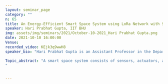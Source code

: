 ```yaml
---
layout: seminar_page
category: ""
n: 65
title: An Energy-Efficient Smart Space System using LoRa Network with Security Constraint
speaker: Hari Prabhat Gupta, IIT BHU
img: assets/img/seminars/2021/October-10-2021_Hari Prabhat Gupta.png
date: 2021-10-10 16:00:00 
Venue: 
recorded_video: KEjk3q9wwH8
speaker_bio: "Hari Prabhat Gupta is an Assistant Professor in the Department of Computer Science and Engineering, Indian Institute of Technology (BHU) Varanasi, INDIA. Previously, he was a Technical Lead in Samsung R&D Bangalore, India. He received his Ph.D. and M.Tech. degrees in Computer Science and Engineering from Indian Institute of Technology Guwahati. His research interests include the Internet of things (IoT), Wireless Sensor Networks (WSN),  and Human-Computer Interaction (HCI)."

Topic_abstract: "A smart space system consists of sensors, actuators, and computational devices to create an interactive space. Some examples of such smart spaces are homes, offices, and buildings. In this talk, we will discuss a system that creates a smart space using the long-range network in an efficient manner, wherein the efficiency is defined in terms of all-together: energy, security, delay, and cost. The system aims to successfully and securely receive the sensory data at the application server in a given time with minimal energy consumption and cost of the security mechanism. The system uses a deep learning-based compression-decompression model to reduce the size of data at the Edge devices and game theory to find a minimum-cost security mechanism. The system also formulates an optimization problem to obtain a suitable compression ratio and security mechanism to reduce the system's energy consumption, delay, and security cost.
"


---
```


